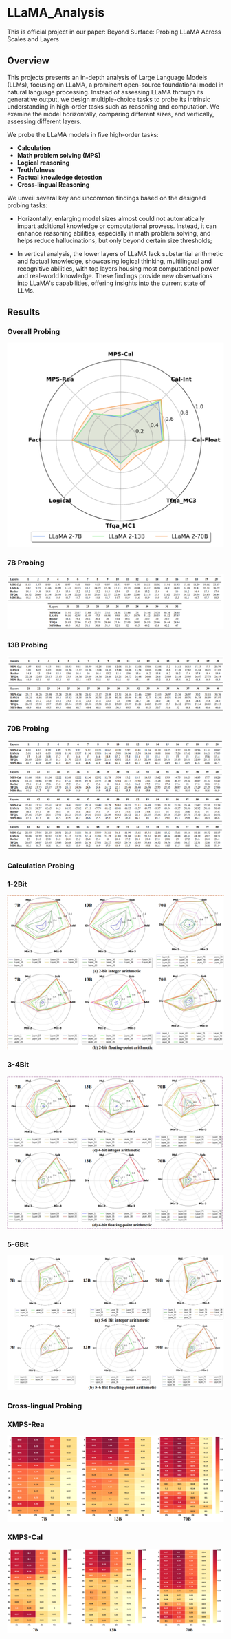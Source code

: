 # LLaMA_Analysis
This is official project in our paper: Beyond Surface: Probing LLaMA Across Scales and Layers

## Overview

This projects presents an in-depth analysis of Large Language Models (LLMs), focusing on LLaMA, a prominent open-source foundational model in natural language processing. 
Instead of assessing LLaMA through its generative output, we design multiple-choice tasks to probe its intrinsic understanding in high-order tasks such as reasoning and computation. We examine the model horizontally, comparing different sizes, and vertically, assessing different layers.

We probe the LLaMA models in five high-order tasks:

- **Calculation**
- **Math problem solving (MPS)**
- **Logical reasoning**
- **Truthfulness**
- **Factual knowledge detection**
- **Cross-lingual Reasoning**

We unveil several key and uncommon findings based on the designed probing tasks: 

-  Horizontally, enlarging model sizes almost could not automatically impart additional knowledge or computational prowess. Instead, it can enhance reasoning abilities, especially in math problem solving, and helps reduce hallucinations, but only beyond certain size thresholds;
    
-  In vertical analysis, the lower layers of LLaMA lack substantial arithmetic and factual knowledge, showcasing logical thinking, multilingual and recognitive abilities, with top layers housing most computational power and real-world knowledge.  These findings provide new observations into LLaMA's capabilities, offering insights into the current state of LLMs.


## Results

### Overall Probing 

<p align="center">
  <img src="figure/who_compare.png" alt="Description of image">
</p>

### 7B Probing 

<p align="center">
  <img src="figure/7b_whole.png" alt="Description of image">
</p>

### 13B Probing 

<p align="center">
  <img src="figure/13b_whole.png" alt="Description of image">
</p>


### 70B Probing 

<p align="center">
  <img src="figure/70b_whole.png" alt="Description of image">
</p>

### Calculation Probing

### 1-2Bit
<p align="center">
  <img src="figure/1_2bit_cal.png" alt="Description of image">
</p>

### 3-4Bit
<p align="center">
  <img src="figure/3_4bit_cal.png" alt="Description of image">
</p>

### 5-6Bit
<p align="center">
  <img src="figure/5_6bit_cal.png" alt="Description of image">
</p>

### Cross-lingual Probing

### XMPS-Rea
<p align="center">
  <img src="figure/xmps-rea.png" alt="Description of image">
</p>

### XMPS-Cal
<p align="center">
  <img src="figure/xmps-cal.png" alt="Description of image">
</p>






